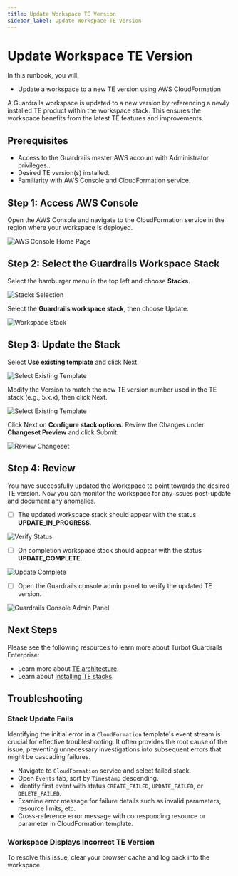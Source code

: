 ```yaml
---
title: Update Workspace TE Version
sidebar_label: Update Workspace TE Version
---
```


# Update Workspace TE Version

In this runbook, you will:
- Update a workspace to a new TE version using AWS CloudFormation

A Guardrails workspace is updated to a new version by referencing a newly installed TE product within the workspace stack. This ensures the workspace benefits from the latest TE features and improvements.

## Prerequisites

- Access to the Guardrails master AWS account with Administrator privileges..
- Desired TE version(s) installed.
- Familiarity with AWS Console and CloudFormation service.

## Step 1: Access AWS Console

Open the AWS Console and navigate to the CloudFormation service in the region where your workspace is deployed.

![AWS Console Home Page](/images/docs/guardrails/runbooks/enterprise-install/update-workspace-te-version/update-workspace-aws-console.png)

## Step 2: Select the Guardrails Workspace Stack

Select the hamburger menu in the top left and choose **Stacks**.

![Stacks Selection](/images/docs/guardrails/runbooks/enterprise-install/update-workspace-te-version/update-workspace-select-stacks.png)

Select the **Guardrails workspace stack**, then choose Update.

![Workspace Stack](/images/docs/guardrails/runbooks/enterprise-install/update-workspace-te-version/update-workspace-select-workspace-stack.png)

## Step 3: Update the Stack

Select **Use existing template** and click Next.

![Select Existing Template](/images/docs/guardrails/runbooks/enterprise-install/update-workspace-te-version/update-workspace-select-existing.png)

Modify the Version to match the new TE version number used in the TE stack (e.g., 5.x.x), then click Next.

![Select Existing Template](/images/docs/guardrails/runbooks/enterprise-install/update-workspace-te-version/update-workspace-modify-te-version.png)

Click Next on **Configure stack options**. Review the Changes under **Changeset Preview** and click Submit.

![Review Changeset](/images/docs/guardrails/runbooks/enterprise-install/update-workspace-te-version/update-workspace-review-update.png)

## Step 4: Review

You have successfully updated the Workspace to point towards the desired TE version. Now you can monitor the workspace for any issues post-update and document any anomalies.

- [ ] The updated workspace stack should appear with the status **UPDATE_IN_PROGRESS**.

![Verify Status](/images/docs/guardrails/runbooks/enterprise-install/update-workspace-te-version/update-workspace-in-progress.png)

- [ ] On completion workspace stack should appear with the status **UPDATE_COMPLETE**.

![Update Complete](/images/docs/guardrails/runbooks/enterprise-install/update-workspace-te-version/update-workspace-complete.png)

- [ ] Open the Guardrails console admin panel to verify the updated TE version.

![Guardrails Console Admin Panel](/images/docs/guardrails/runbooks/enterprise-install/update-workspace-te-version/update-workspace-guardrails-console.png)

## Next Steps

Please see the following resources to learn more about Turbot Guardrails Enterprise:

- Learn more about [TE architecture](https://turbot.com/guardrails/docs/enterprise/architecture).
- Learn about [Installing TE stacks](https://turbot.com/guardrails/docs/enterprise/installation/te-installation).

## Troubleshooting

### Stack Update Fails

Identifying the initial error in a `CloudFormation` template's event stream is crucial for effective troubleshooting. It often provides the root cause of the issue, preventing unnecessary investigations into subsequent errors that might be cascading failures.

- Navigate to `CloudFormation` service and select failed stack.
- Open `Events` tab, sort by `Timestamp` descending.
- Identify first event with status `CREATE_FAILED`, `UPDATE_FAILED`, or `DELETE_FAILED`.
- Examine error message for failure details such as invalid parameters, resource limits, etc.
- Cross-reference error message with corresponding resource or parameter in CloudFormation template.

### Workspace Displays Incorrect TE Version

To resolve this issue, clear your browser cache and log back into the workspace.
